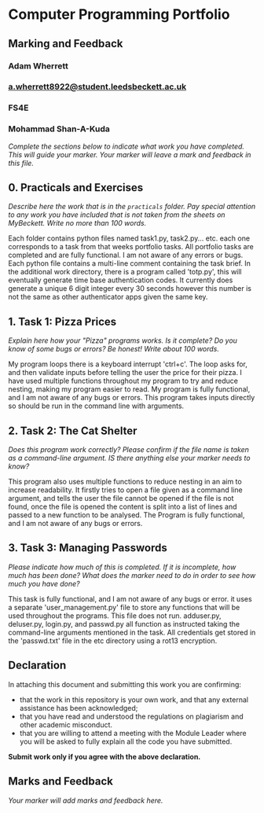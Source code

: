 # Computer Programming Portfolio

## Marking and Feedback

### Adam Wherrett

### a.wherrett8922@student.leedsbeckett.ac.uk

### FS4E

### Mohammad Shan-A-Kuda

*Complete the sections below to indicate what work you have completed. This will guide your marker. 
Your marker will leave a mark and feedback in this file.*

## 0. Practicals and Exercises

*Describe here the work that is in the ``practicals`` folder. Pay special attention
to any work you have included that is not taken from the sheets on MyBeckett. Write no more than 100 words.*

Each folder contains python files named task1.py, task2.py... etc. each one corresponds to a task from that weeks
portfolio tasks. All portfolio tasks are completed and are fully functional. I am not aware of any errors or bugs.
Each python file contains a multi-line comment containing the task brief. In the additional work directory, there is
a program called 'totp.py', this will eventually generate time base authentication codes. It currently does generate
a unique 6 digit integer every 30 seconds however this number is not the same as other authenticator apps given the
same key.

## 1. Task 1: Pizza Prices

*Explain here how your "Pizza" programs works. Is it complete? Do you know of some bugs or errors? Be honest!
Write about 100 words.*

My program loops there is a keyboard interrupt 'ctrl+c'. The loop asks for, and then validate inputs before telling the
user the price for their pizza. I have used multiple functions throughout my program to try and reduce nesting, making
my program easier to read. My program is fully functional, and I am not aware of any bugs or errors. This program takes
inputs directly so should be run in the command line with arguments.

## 2. Task 2: The Cat Shelter

*Does this program work correctly? Please confirm if the file name is taken as a command-line argument. IS there
anything else your marker needs to know?*

This program also uses multiple functions to reduce nesting in an aim to increase readability. It firstly tries to
open a file given as a command line argument, and tells the user the file cannot be opened if the file is not found,
once the file is opened the content is split into a list of lines and passed to a new function to be analysed. The
Program is fully functional, and I am not aware of any bugs or errors.

## 3. Task 3: Managing Passwords

*Please indicate how much of this is completed. If it is incomplete, how much has been done? What does the marker
need to do in order to see how much you have done?*

This task is fully functional, and I am not aware of any bugs or error. it uses a separate 'user_management.py' file
to store any functions that will be used throughout the programs. This file does not run. adduser.py, deluser.py,
login.py, and passwd.py all function as instructed taking the command-line arguments mentioned in the task. All
credentials get stored in the 'passwd.txt' file in the etc directory using a rot13 encryption.

## Declaration

In attaching this document and submitting this work you are confirming:

- that the work in this repository is your own work, and that  any external assistance has been acknowledged;
-  that you have read and understood the regulations on plagiarism and other academic misconduct.
-  that you are willing to attend a meeting with the Module Leader where you will be asked to
   fully explain all the code you have submitted.

**Submit work only if you agree with the above declaration.**

## Marks and Feedback

*Your marker will add marks and feedback here.*